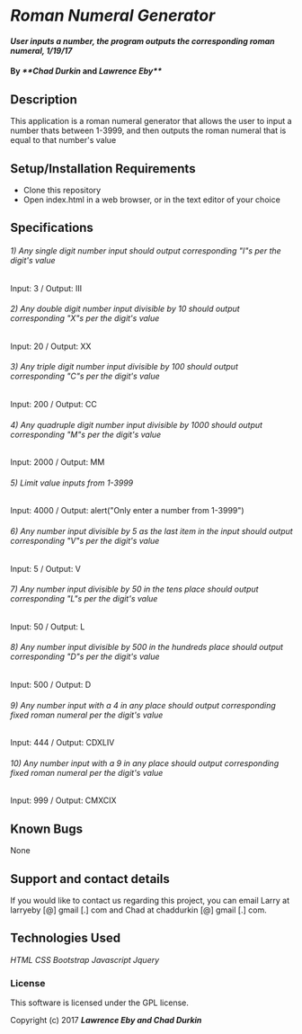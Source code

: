 # _Roman Numeral Generator_

#### _User inputs a number, the program outputs the corresponding roman numeral, 1/19/17_

#### By _**Chad Durkin_ and _Lawrence Eby**_

## Description

This application is a roman numeral generator that allows the user to input a number thats between 1-3999, and then outputs the roman numeral that is equal to that number's value

## Setup/Installation Requirements

* Clone this repository
* Open index.html in a web browser, or in the text editor of your choice

## Specifications

###### 1) _Any single digit number input should output corresponding "I"s per the digit's value_
 Input: 3
 / Output: III
###### 2) _Any double digit number input divisible by 10 should output corresponding "X"s per the digit's value_
Input: 20
/ Output: XX
###### 3) _Any triple digit number input divisible by 100 should output corresponding "C"s per the digit's value_
Input: 200
/ Output: CC
###### 4) _Any quadruple digit number input divisible by 1000 should output corresponding "M"s per the digit's value_
Input: 2000
/ Output: MM
###### 5) _Limit value inputs from 1-3999_
Input: 4000
/ Output: alert("Only enter a number from 1-3999")
###### 6) _Any number input divisible by 5 as the last item in the input should output corresponding "V"s per the digit's value_
Input: 5
/ Output: V
###### 7) _Any number input divisible by 50 in the tens place should output corresponding "L"s per the digit's value_
Input: 50
/ Output: L
###### 8) _Any number input divisible by 500 in the hundreds place should output corresponding "D"s per the digit's value_
Input: 500
/ Output: D
###### 9) _Any number input with a 4 in any place should output corresponding fixed roman numeral per the digit's value_
Input: 444
/ Output: CDXLIV
###### 10) _Any number input with a 9 in any place should output corresponding fixed roman numeral per the digit's value_
Input: 999
/ Output: CMXCIX


## Known Bugs

None

## Support and contact details

If you would like to contact us regarding this project, you can email Larry at larryeby [@] gmail [.] com and Chad at chaddurkin [@] gmail [.] com.

## Technologies Used

_HTML_
_CSS_
_Bootstrap_
_Javascript_
_Jquery_

### License

This software is licensed under the GPL license.

Copyright (c) 2017 **_Lawrence Eby and Chad Durkin_**

